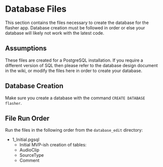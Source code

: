 # Database Files
This section contains the files necessary to create the database for the flasher app. Database creation must be followed in order or else your database will likely not work with the latest code.

## Assumptions
These files are created for a PostgreSQL installation. If you require a different version of SQL then please refer to the database design document in the wiki, or modify the files here in order to create your database. 

## Database Creation
Make sure you create a database with the command `CREATE DATABASE flasher`.

## File Run Order
Run the files in the following order from the `database_edit` directory:
* 1_Initial.pgsql
   * Initial MVP-ish creation of tables:
   * AudioClip
   * SourceType
   * Comment